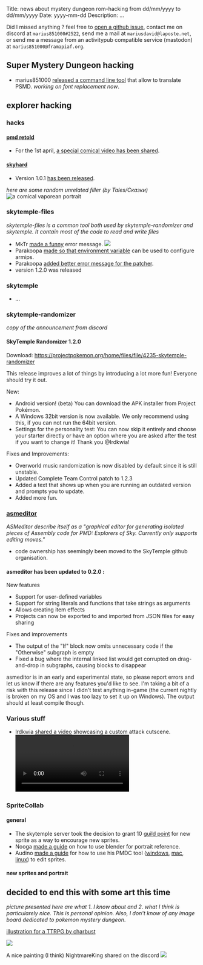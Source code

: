 Title: news about mystery dungeon rom-hacking from dd/mm/yyyy to dd/mm/yyyy
Date: yyyy-mm-dd
Description: ...

Did I missed anything ? feel free to [open a github issue](https://github.com/marius851000/pmd_hack_weekly/issues), contact me on discord at ``marius851000#2522``, send me a mail at ``mariusdavid@laposte.net``, or send me a message from an activitypub compatible service (mastodon) at ``marius851000@framapiaf.org``.

## Super Mystery Dungeon hacking
- marius851000 [released a command line tool](https://github.com/marius851000/pmdtranslate) that allow to translate PSMD. *working on font replacement now*.

## explorer hacking
### hacks
#### [pmd retold](https://www.youtube.com/channel/UCZQvdMRXAbkIvsvLUX3RTkg)
- For the 1st april, [a special comical video has been shared](https://youtu.be/1bkErOonjTs).

#### [skyhard](https://skytemple.org/...)
- Version 1.0.1 [has been released](https://www.mediafire.com/file/ugnaff4azabu8pp/SkyHard_1.0.1.zip/file).

*here are some random unrelated filler (by Tales/Сказки)*
![a comical vaporean portrait](./images/06-filler1.png)
### skytemple-files
*skytemple-files is a common tool both used by skytemple-randomizer and skytemple. It contain most of the code to read and write files*
- MkTr [made a funny](https://github.com/SkyTemple/skytemple-files/pull/98) error message.
![](./images/06-funnypr.png)
- Parakoopa [made so that environment variable](https://github.com/SkyTemple/skytemple-files/commit/05961a89e2463c731bbc169e427a6d358156eb82) can be used to configure armips.
- Parakoopa [added better error message for the patcher](https://github.com/SkyTemple/skytemple-files/commit/4cc5f0f480a4fdc4a3744a85a84404996ad5cbd2).
- version 1.2.0 was released
### skytemple
- ...

### skytemple-randomizer
*copy of the announcement from discord*
#### SkyTemple Randomizer 1.2.0
Download: https://projectpokemon.org/home/files/file/4235-skytemple-randomizer

This release improves a lot of things by introducing a lot more fun! Everyone should try it out.

New:
- Android version! (beta) You can download the APK installer from Project Pokémon.
- A Windows 32bit version is now available. We only recommend using this, if you can not run the 64bit version.
- Settings for the personality test: You can now skip it entirely and choose your starter directly or have an option where you are asked after the test if you want to change it! Thank you @Irdkwia!

Fixes and Improvements:
- Overworld music randomization is now disabled by default since it is still unstable.
- Updated Complete Team Control patch to 1.2.3
- Added a text that shows up when you are running an outdated version and prompts you to update.
- Added more fun.

### [asmeditor](https://asmeditor.skytemple.org/)
*ASMeditor describe itself as a "graphical editor for generating isolated pieces of Assembly code for PMD: Explorers of Sky. Currently only supports editing moves."*

- code ownership has seemingly been moved to the SkyTemple github organisation.
#### asmeditor has been updated to 0.2.0 :

New features
- Support for user-defined variables
- Support for string literals and functions that take strings as arguments
- Allows creating item effects
- Projects can now be exported to and imported from JSON files for easy sharing

Fixes and improvements
- The output of the "If" block now omits unnecessary code if the "Otherwise" subgraph is empty
- Fixed a bug where the internal linked list would get corrupted on drag-and-drop in subgraphs, causing blocks to disappear

asmeditor is in an early and experimental state, so please report errors and let us know if there are any features you'd like to see.
I'm taking a bit of a risk with this release since I didn't test anything in-game (the current nightly is broken on my OS and I was too lazy to set it up on Windows). The output should at least compile though.

### Various stuff
- Irdkwia [shared a video](./videos/06-NothingHappened) showcasing a custom attack cutscene.
![](./videos/06-NothingHappened.mp4)

### SpriteCollab
#### general
- The skytemple server took the decision to grant 10 [guild point](https://hacks.skytemple.org/guildpoints) for new sprite as a way to encourage new sprites.
- Nooga [made a guide](https://docs.google.com/presentation/d/e/2PACX-1vSx2rZC0lkUro1YigF0mol-yfIb5AhV6_myxrlpYdgiZUZ_Zk5VHE7oa0f4VceEOeQeDCI1cHce21hA/pub?start=false&loop=false&delayms=60000) on how to use blender for portrait reference.
- Audino [made a guide](https://docs.google.com/document/d/1KR3Dag-fN3omDJXDXZS-6SPf6b7ARqGCfGnjCRbbJ1M/edit#) for how to use his PMDC tool ([windows](https://www.mediafire.com/file/c0i4ganc03q3fjh/PMDC-win.zip/file), [mac](https://www.mediafire.com/file/zxs4db0bwbqe3wa/PMDC-osx.zip/file), [linux](https://www.mediafire.com/file/akclbo4dbf7ewmp/PMDC-linux.zip/file)) to edit sprites.

#### new sprites and portrait



## decided to end this with some art this time
*picture presented here are what 1. I know about and 2. what I think is particularely nice. This is personal opinion. Also, I don't know of any image board dedicated to pokemon mystery dungeon*.

[illustration for a TTRPG by charbust](reddit.com/r/MysteryDungeon/comments/mi6c55/art_by_charburst_i_commissioned_for_our_pmd/)

![](./images/06-rp.jpg)

A nice painting (I think) NightmareKing shared on the discord
![](./images/06-NightmareKing.png)